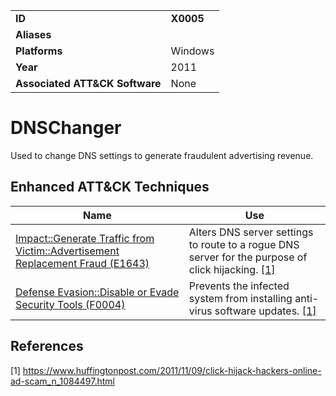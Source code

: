 |||
|---|---|
|**ID**|**X0005**|
|**Aliases**||
|**Platforms**|Windows|
|**Year**|2011|
|**Associated ATT&CK Software**|None|


DNSChanger
==========
Used to change DNS settings to generate fraudulent advertising revenue.

Enhanced ATT&CK Techniques
---------
|Name|Use|
|---|---|
|[Impact::Generate Traffic from Victim::Advertisement Replacement Fraud (E1643)](../impact/generate-traffic-from-victim.md)|Alters DNS server settings to route to a rogue DNS server for the purpose of click hijacking. [[1]](#1)|
|[Defense Evasion::Disable or Evade Security Tools (F0004)](../defense-evasion/disable-or-evade-security-tools.md)|Prevents the infected system from installing anti-virus software updates. [[1]](#1)|

References
----------
<a name="1">[1]</a> https://www.huffingtonpost.com/2011/11/09/click-hijack-hackers-online-ad-scam_n_1084497.html
